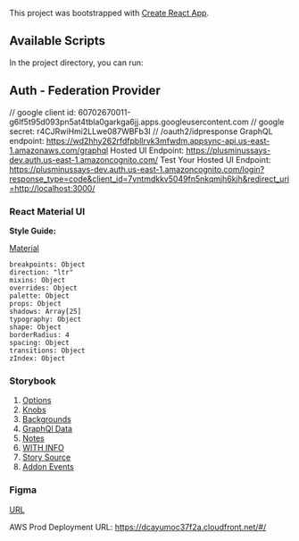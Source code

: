 This project was bootstrapped with [Create React App](https://github.com/facebook/create-react-app).

## Available Scripts

In the project directory, you can run:

## Auth - Federation Provider
// google client id: 60702670011-g6lf5t95d093pn5at4tbla0garkga6jj.apps.googleusercontent.com
// google secret: r4CJRwiHmi2LLwe087WBFb3I
// /oauth2/idpresponse
GraphQL endpoint: https://wd2hhy262rfdfpbllrvk3mfwdm.appsync-api.us-east-1.amazonaws.com/graphql
Hosted UI Endpoint: https://plusminussays-dev.auth.us-east-1.amazoncognito.com/
Test Your Hosted UI Endpoint: https://plusminussays-dev.auth.us-east-1.amazoncognito.com/login?response_type=code&client_id=7vntmdkkv5049fn5nkqmjh6kjh&redirect_uri=http://localhost:3000/


### React Material UI

**Style Guide:**

[Material](https://material-ui.com/customization/default-theme/)

```
breakpoints: Object
direction: "ltr"
mixins: Object
overrides: Object
palette: Object
props: Object
shadows: Array[25]
typography: Object
shape: Object
borderRadius: 4
spacing: Object
transitions: Object
zIndex: Object 
```

### Storybook 

1. [Options](https://github.com/storybooks/storybook/tree/next/addons/options)
2. [Knobs](https://github.com/storybooks/storybook/tree/next/addons/knobs)
3. [Backgrounds](https://github.com/storybooks/storybook/tree/next/addons/backgrounds)
4. [GraphQl Data](https://github.com/storybooks/storybook/tree/next/addons/graphql)
5. [Notes](https://github.com/storybooks/storybook/tree/next/addons/notes)
6. [WITH INFO](https://github.com/storybooks/storybook/tree/next/addons/info)
7. [Story Source](https://github.com/storybooks/storybook/tree/next/addons/storysource)
8. [Addon Events](https://www.npmjs.com/package/@storybook/addon-events)

### Figma

[URL](https://www.figma.com/file/CRSiJREA5Lp34X9HHARnp5yn/Acceleration-%E2%80%94-Libraries?node-id=29%3A42)



AWS Prod Deployment URL: https://dcayumoc37f2a.cloudfront.net/#/